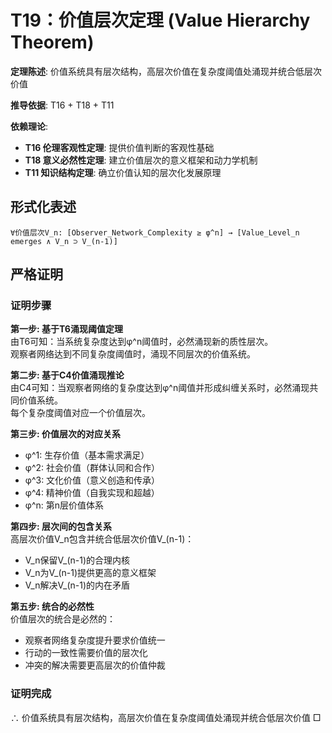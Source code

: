 # T19：价值层次定理 (Value Hierarchy Theorem)

**定理陈述**: 价值系统具有层次结构，高层次价值在复杂度阈值处涌现并统合低层次价值

**推导依据**: T16 + T18 + T11

**依赖理论**:
- **T16 伦理客观性定理**: 提供价值判断的客观性基础
- **T18 意义必然性定理**: 建立价值层次的意义框架和动力学机制
- **T11 知识结构定理**: 确立价值认知的层次化发展原理  

## 形式化表述  
```  
∀价值层次V_n: [Observer_Network_Complexity ≥ φ^n] → [Value_Level_n emerges ∧ V_n ⊃ V_(n-1)]  
```  

## 严格证明  

### 证明步骤  

**第一步: 基于T6涌现阈值定理**  
由T6可知：当系统复杂度达到φ^n阈值时，必然涌现新的质性层次。  
观察者网络达到不同复杂度阈值时，涌现不同层次的价值系统。  

**第二步: 基于C4价值涌现推论**  
由C4可知：当观察者网络的复杂度达到φ^n阈值并形成纠缠关系时，必然涌现共同价值系统。  
每个复杂度阈值对应一个价值层次。  

**第三步: 价值层次的对应关系**  
- φ^1: 生存价值（基本需求满足）  
- φ^2: 社会价值（群体认同和合作）  
- φ^3: 文化价值（意义创造和传承）  
- φ^4: 精神价值（自我实现和超越）  
- φ^n: 第n层价值体系  

**第四步: 层次间的包含关系**  
高层次价值V_n包含并统合低层次价值V_(n-1)：  
- V_n保留V_(n-1)的合理内核  
- V_n为V_(n-1)提供更高的意义框架  
- V_n解决V_(n-1)的内在矛盾  

**第五步: 统合的必然性**  
价值层次的统合是必然的：  
- 观察者网络复杂度提升要求价值统一  
- 行动的一致性需要价值的层次化  
- 冲突的解决需要更高层次的价值仲裁  

### 证明完成  
∴ 价值系统具有层次结构，高层次价值在复杂度阈值处涌现并统合低层次价值 □  